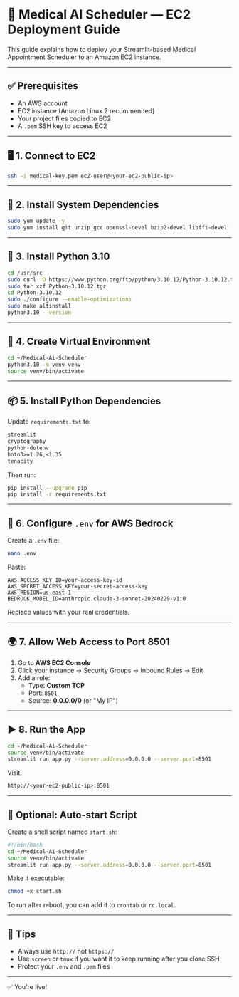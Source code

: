 # 🚀 Medical AI Scheduler — EC2 Deployment Guide

This guide explains how to deploy your Streamlit-based Medical Appointment Scheduler to an Amazon EC2 instance.

---

## ✅ Prerequisites

- An AWS account
- EC2 instance (Amazon Linux 2 recommended)
- Your project files copied to EC2
- A `.pem` SSH key to access EC2

---

## 🖥️ 1. Connect to EC2

```bash
ssh -i medical-key.pem ec2-user@<your-ec2-public-ip>
```

---

## 🧱 2. Install System Dependencies

```bash
sudo yum update -y
sudo yum install git unzip gcc openssl-devel bzip2-devel libffi-devel -y
```

---

## 🐍 3. Install Python 3.10

```bash
cd /usr/src
sudo curl -O https://www.python.org/ftp/python/3.10.12/Python-3.10.12.tgz
sudo tar xzf Python-3.10.12.tgz
cd Python-3.10.12
sudo ./configure --enable-optimizations
sudo make altinstall
python3.10 --version
```

---

## 🧪 4. Create Virtual Environment

```bash
cd ~/Medical-Ai-Scheduler
python3.10 -m venv venv
source venv/bin/activate
```

---

## 📦 5. Install Python Dependencies

Update `requirements.txt` to:

```txt
streamlit
cryptography
python-dotenv
boto3>=1.26,<1.35
tenacity
```

Then run:

```bash
pip install --upgrade pip
pip install -r requirements.txt
```

---

## 🔐 6. Configure `.env` for AWS Bedrock

Create a `.env` file:

```bash
nano .env
```

Paste:

```env
AWS_ACCESS_KEY_ID=your-access-key-id
AWS_SECRET_ACCESS_KEY=your-secret-access-key
AWS_REGION=us-east-1
BEDROCK_MODEL_ID=anthropic.claude-3-sonnet-20240229-v1:0
```

Replace values with your real credentials.

---

## 🌍 7. Allow Web Access to Port 8501

1. Go to **AWS EC2 Console**
2. Click your instance → Security Groups → Inbound Rules → Edit
3. Add a rule:
   - Type: **Custom TCP**
   - Port: `8501`
   - Source: **0.0.0.0/0** (or "My IP")

---

## ▶️ 8. Run the App

```bash
cd ~/Medical-Ai-Scheduler
source venv/bin/activate
streamlit run app.py --server.address=0.0.0.0 --server.port=8501
```

Visit:

```bash
http://<your-ec2-public-ip>:8501
```

---

## 🔄 Optional: Auto-start Script

Create a shell script named `start.sh`:

```bash
#!/bin/bash
cd ~/Medical-Ai-Scheduler
source venv/bin/activate
streamlit run app.py --server.address=0.0.0.0 --server.port=8501
```

Make it executable:

```bash
chmod +x start.sh
```

To run after reboot, you can add it to `crontab` or `rc.local`.

---

## 🧹 Tips

- Always use `http://` not `https://`
- Use `screen` or `tmux` if you want it to keep running after you close SSH
- Protect your `.env` and `.pem` files

---

✅ You're live!